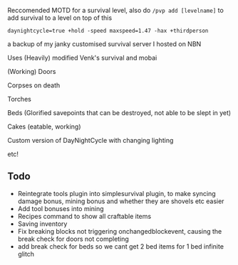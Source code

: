 Reccomended MOTD for a survival level, also do `/pvp add [levelname]` to add survival to a level on top of this
```
daynightcycle=true +hold -speed maxspeed=1.47 -hax +thirdperson
```

a backup of my janky customised survival server I hosted on NBN

Uses (Heavily) modified Venk's survival and mobai

(Working) Doors

Corpses on death

Torches

Beds (Glorified savepoints that can be destroyed, not able to be slept in yet)

Cakes (eatable, working)

Custom version of DayNightCycle with changing lighting

etc!


## Todo
+ Reintegrate tools plugin into simplesurvival plugin, to make syncing damage bonus, mining bonus and whether they are shovels etc easier
+ Add tool bonuses into mining
+ Recipes command to show all craftable items
+ Saving inventory
+ Fix breaking blocks not triggering onchangedblockevent, causing the break check for doors not completing
+ add break check for beds so we cant get 2 bed items for 1 bed infinite glitch
